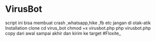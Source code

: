 # VirusBot
script ini bisa membuat crash ,whatsapp,hike ,fb etc 
jangan di otak-atik 
Installation 
clone 
cd virus_bot 
chmod +x virusbot.php 
php virusbot.php 
copy dari awal sampai akhir dan kirim ke target 
#Floxite_
